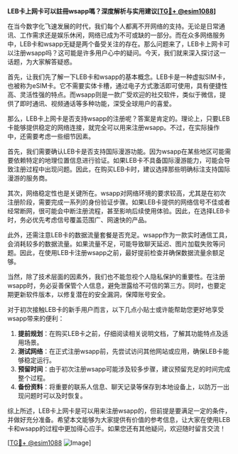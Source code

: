 **LEB卡上网卡可以註冊wsapp嗎？深度解析与实用建议[[TG💪+ @esim1088](https://t.me/s/esim1088)]**

在当今数字化飞速发展的时代，我们每个人都离不开网络的支持。无论是日常通讯、工作需求还是娱乐休闲，网络已成为不可或缺的一部分。而在众多网络服务中，LEB卡和wsapp无疑是两个备受关注的存在。那么问题来了，LEB卡上网卡可以注册wsapp吗？这可能是许多用户心中的疑问。今天，我们就来深入探讨这一话题，为大家解答疑惑。

首先，让我们先了解一下LEB卡和wsapp的基本概念。LEB卡是一种虚拟SIM卡，也被称为eSIM卡。它不需要实体卡槽，通过电子方式激活即可使用，具有便捷性高、灵活性强的特点。而wsapp则是一款广受欢迎的社交软件，类似于微信，提供了即时通讯、视频通话等多种功能，深受全球用户的喜爱。

那么，LEB卡上网卡是否支持wsapp的注册呢？答案是肯定的。理论上，只要LEB卡能够提供稳定的网络连接，就完全可以用来注册wsapp。不过，在实际操作中，还需要考虑一些细节因素。

首先，我们需要确认LEB卡是否支持国际漫游功能。因为wsapp在某些地区可能需要依赖特定的地理位置信息进行验证。如果LEB卡不具备国际漫游能力，可能会导致注册过程中出现问题。因此，在购买LEB卡时，建议选择那些明确标注支持国际漫游的服务商。

其次，网络稳定性也是关键所在。wsapp对网络环境的要求较高，尤其是在初次注册阶段，需要完成一系列的身份验证步骤。如果LEB卡提供的网络信号不佳或者经常断网，很可能会中断注册流程，甚至影响后续使用体验。因此，在选择LEB卡时，务必优先考虑信号覆盖范围广、网速快的产品。

此外，还需注意LEB卡的数据流量套餐是否充足。wsapp作为一款实时通信工具，会消耗较多的数据流量。如果流量不足，可能导致聊天延迟、图片加载失败等问题。因此，在使用LEB卡注册wsapp之前，最好提前检查并确保数据流量余额足够。

当然，除了技术层面的因素外，我们也不能忽视个人隐私保护的重要性。在注册wsapp时，务必妥善保管个人信息，避免泄露给不可信的第三方。同时，也要定期更新软件版本，以修复潜在的安全漏洞，保障账号安全。

对于初次接触LEB卡的新手用户而言，以下几点小贴士或许能帮助您更好地享受wsapp带来的便利：

1. **提前规划**：在购买LEB卡之前，仔细阅读相关说明文档，了解其功能特点及适用场景。
2. **测试网络**：在正式注册wsapp前，先尝试访问其他网站或应用，确保LEB卡能够稳定运行。
3. **预留时间**：由于初次注册wsapp可能涉及较多步骤，建议预留充足的时间完成整个过程。
4. **备份资料**：将重要的联系人信息、聊天记录等保存到本地设备上，以防万一出现问题时可以及时恢复。

综上所述，LEB卡上网卡是可以用来注册wsapp的，但前提是要满足一定的条件，并做好充分准备。希望本文能够为大家提供有价值的参考信息，让大家在使用LEB卡和wsapp的过程中更加得心应手。如果您还有其他疑问，欢迎随时留言交流！

[[TG💪+ @esim1088](https://t.me/s/esim1088) ![Image](https://i.postimg.cc/4NQfJmqS/Snipaste-2025-05-13-00-14-12.png)]
